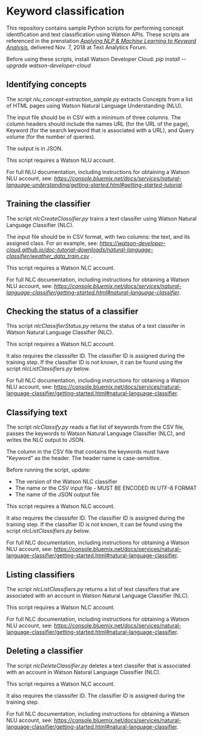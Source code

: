 # Keyword classification

This repository contains sample Python scripts for performing concept identification and text classification using Watson APIs.  These scripts are referenced in the prenstation [*Applying NLP & Machine Learning to Keyword Analysis*](http://conferences.infotoday.com/documents/315/1430_Segal.pdf), delivered Nov. 7, 2018 at Text Analytics Forum.

Before using these scripts, install Watson Developer Cloud: *pip install --upgrade watson-developer-cloud*

## Identifying concepts ##

The script *nlu_concept-extraction_sample.py* extracts Concepts from a list of HTML pages using Watson Natural Language Understanding (NLU).

The input file should be in CSV with a minimum of three columns.  The column headers should include the names URL (for the URL of the page), Keyword (for the search keyword that is associated with a URL), and Query volume (for the number of queries). 

The output is in JSON.

This script requires a Watson NLU account.

For full NLU documentation, including instructions for obtaining a Watson NLU account, see: *https://console.bluemix.net/docs/services/natural-language-understanding/getting-started.html#getting-started-tutorial*.

## Training the classifier ##

The script *nlcCreateClassifier.py* trains a text classifer using Watson Natural Language Classifier (NLC).

The input file should be in CSV format, with two columns: the text, and its assigned class.  For an example, see: *https://watson-developer-cloud.github.io/doc-tutorial-downloads/natural-language-classifier/weather_data_train.csv* . 

This script requires a Watson NLC account.

For full NLC documentation, including instructions for obtaining a Watson NLU account, see:  *https://console.bluemix.net/docs/services/natural-language-classifier/getting-started.html#natural-language-classifier*.

## Checking the status of a classifier ##

This script *nlcClassifierStatus.py* returns the status of a text classifer in Watson Natural Language Classifier (NLC).

This script requires a Watson NLC account.

It also requires the classsifer ID.   The classifier ID is assigned during the training step. If the classifier ID is not known, it can be found using the script *nlcListClassifiers.py* below.

For full NLC documentation, including instructions for obtaining a Watson NLU account, see:  https://console.bluemix.net/docs/services/natural-language-classifier/getting-started.html#natural-language-classifier.

## Classifying text ##

The script *nlcClassify.py* reads a flat list of keywords from the CSV file, passes the keywords to Watson Natural Language Classifier (NLC), and writes the NLC output to JSON.

The column in the CSV file that contains the keywords must have "Keyword" as the header.  The header name is case-sensitive.

Before running the script, update:

- The version of the Watson NLC classifier
- The name or the CSV input file - MUST BE ENCODED IN UTF-8 FORMAT
- The name of the JSON output file

This script requires a Watson NLC account.

It also requires the classsifer ID.   The classifier ID is assigned during the training step.  If the classifier ID is not known, it can be found using the script *nlcListClassifiers.py* below.

For full NLC documentation, including instructions for obtaining a Watson NLU account, see:  https://console.bluemix.net/docs/services/natural-language-classifier/getting-started.html#natural-language-classifier.

## Listing classifiers ##

The script *nlcListClassifiers.py* returns a list of text classifers that are associated with an account in Watson Natural Language Classifier (NLC).

This script requires a Watson NLC account.

For full NLC documentation, including instructions for obtaining a Watson NLU account, see:  https://console.bluemix.net/docs/services/natural-language-classifier/getting-started.html#natural-language-classifier.

## Deleting a classifier ##

The script *nlcDeleteClassifier.py* deletes a text classifer that is associated with an account in Watson Natural Language Classifier (NLC).

This script requires a Watson NLC account.

It also requires the classsifer ID.   The classifier ID is assigned during the training step.

For full NLC documentation, including instructions for obtaining a Watson NLU account, see:  https://console.bluemix.net/docs/services/natural-language-classifier/getting-started.html#natural-language-classifier.

